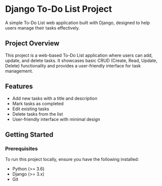 # Django To-Do List Project

A simple To-Do List web application built with Django, designed to help users manage their tasks effectively.

## Project Overview

This project is a web-based To-Do List application where users can add, update, and delete tasks.
It showcases basic CRUD (Create, Read, Update, Delete) functionality and provides a user-friendly interface for task management.

## Features

- Add new tasks with a title and description
- Mark tasks as completed
- Edit existing tasks
- Delete tasks from the list
- User-friendly interface with minimal design

## Getting Started

### Prerequisites

To run this project locally, ensure you have the following installed:

- Python (>= 3.6)
- Django (>= 3.x)
- Git
